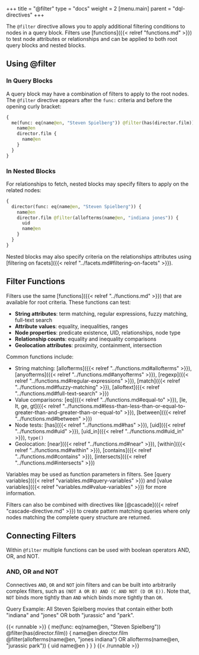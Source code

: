 +++
title = "@filter"
type = "docs"
weight = 2
[menu.main]
  parent = "dql-directives"
+++

The `@filter` directive allows you to apply additional filtering conditions to nodes in a query block. Filters use [functions]({{< relref "functions.md" >}}) to test node attributes or relationships and can be applied to both root query blocks and nested blocks.

## Using @filter

### In Query Blocks

A query block may have a combination of filters to apply to the root nodes. The `@filter` directive appears after the `func:` criteria and before the opening curly bracket:

```graphql
{
  me(func: eq(name@en, "Steven Spielberg")) @filter(has(director.film)) {
    name@en
    director.film {
      name@en
    }
  }
}
```

### In Nested Blocks

For relationships to fetch, nested blocks may specify filters to apply on the related nodes:

```graphql
{
  director(func: eq(name@en, "Steven Spielberg")) {
    name@en
    director.film @filter(allofterms(name@en, "indiana jones")) {
      uid
      name@en
    }
  }
}
```

Nested blocks may also specify criteria on the relationships attributes using [filtering on facets]({{< relref "../facets.md#filtering-on-facets" >}}).

## Filter Functions

Filters use the same [functions]({{< relref "../functions.md" >}}) that are available for root criteria. These functions can test:

- **String attributes**: term matching, regular expressions, fuzzy matching, full-text search
- **Attribute values**: equality, inequalities, ranges
- **Node properties**: predicate existence, UID, relationships, node type
- **Relationship counts**: equality and inequality comparisons
- **Geolocation attributes**: proximity, containment, intersection

Common functions include:

- String matching: [allofterms]({{< relref "../functions.md#allofterms" >}}), [anyofterms]({{< relref "../functions.md#anyofterms" >}}), [regexp]({{< relref "../functions.md#regular-expressions" >}}), [match]({{< relref "../functions.md#fuzzy-matching" >}}), [alloftext]({{< relref "../functions.md#full-text-search" >}})
- Value comparisons: [eq]({{< relref "../functions.md#equal-to" >}}), [le, lt, ge, gt]({{< relref "../functions.md#less-than-less-than-or-equal-to-greater-than-and-greater-than-or-equal-to" >}}), [between]({{< relref "../functions.md#between" >}})
- Node tests: [has]({{< relref "../functions.md#has" >}}), [uid]({{< relref "../functions.md#uid" >}}), [uid_in]({{< relref "../functions.md#uid_in" >}}), `type()`
- Geolocation: [near]({{< relref "../functions.md#near" >}}), [within]({{< relref "../functions.md#within" >}}), [contains]({{< relref "../functions.md#contains" >}}), [intersects]({{< relref "../functions.md#intersects" >}})

Variables may be used as function parameters in filters. See [query variables]({{< relref "variables.md#query-variables" >}}) and [value variables]({{< relref "variables.md#value-variables" >}}) for more information.

Filters can also be combined with directives like [@cascade]({{< relref "cascade-directive.md" >}}) to create pattern matching queries where only nodes matching the complete query structure are returned.

## Connecting Filters

Within `@filter` multiple functions can be used with boolean operators AND, OR, and NOT.

### AND, OR and NOT

Connectives `AND`, `OR` and `NOT` join filters and can be built into arbitrarily complex filters, such as `(NOT A OR B) AND (C AND NOT (D OR E))`.  Note that, `NOT` binds more tightly than `AND` which binds more tightly than `OR`.

Query Example: All Steven Spielberg movies that contain either both "indiana" and "jones" OR both "jurassic" and "park".

{{< runnable >}}
{
  me(func: eq(name@en, "Steven Spielberg")) @filter(has(director.film)) {
    name@en
    director.film @filter(allofterms(name@en, "jones indiana") OR allofterms(name@en, "jurassic park"))  {
      uid
      name@en
    }
  }
}
{{< /runnable >}}

